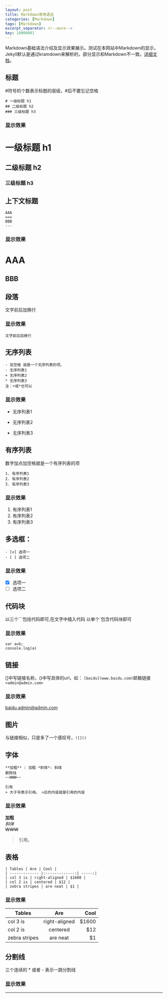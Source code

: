 ```yaml
---
layout: post
title: Markdown常用语法
categories: [Markdown]
tags: [Markdown]
excerpt_separator: <!--more-->
key: 10000001
---
```


Markdown基础语法介绍及显示效果展示。测试在本网站中Markdown的显示，Jekyll默认是通过kramdown来解析的，部分显示和Markdown不一致。<!--more-->[详细文档](https://daringfireball.net/projects/markdown/syntax#list)。

## 标题
#符号的个数表示标题的层级，#后不要忘记空格
```
# 一级标题 h1
## 二级标题 h2
### 三级标题 h3
```
### 显示效果
# 一级标题 h1
## 二级标题 h2
### 三级标题 h3  

## 上下文标题
```
AAA
===
BBB
---
```  

### 显示效果
AAA  
===  
BBB
---  

## 段落
文字前后加换行
### 显示效果
    文字前后加换行  

## 无序列表
```
- 加空格 就是一个无序列表的项。
- 无序列表1
+ 无序列表2
* 无序列表3
注：+或*也可以
```
### 显示效果
- 无序列表1
+ 无序列表2
* 无序列表3

## 有序列表
数字加点加空格就是一个有序列表的项
```
1. 有序列表1
2. 有序列表2
3. 有序列表3
```
### 显示效果
1. 有序列表1
2. 有序列表2
3. 有序列表3

## 多选框：
```
- [x] 选项一
- [ ] 选项二
```
### 显示效果
- [x] 选项一
- [ ] 选项二

## 代码块
以三个```包括代码即可,在文字中插入代码
以单个`包含代码块即可
### 显示效果
```
var a=b;
console.log(a)
```

## 链接
[]中写链接名称，()中写具体的url，如：
`[baidu](www.baidu.com)`邮箱链接`<admin@admin.com>`
### 显示效果
[baidu](www.baidu.com),<admin@admin.com>

## 图片
与链接相似，只是多了一个感叹号，`![]()`

## 字体
```
**加粗** : 加粗 *斜体*: 斜体
删除线
~~WWW~~

引用
> 大于号表示引用。 >后的内容就是引用的内容
```
### 显示效果
**加粗**  
*斜体*  
~~WWW~~  
> 引用。

## 表格
```
| Tables | Are | Cool |
| ------------- |:-------------:| -----:|
| col 3 is | right-aligned | $1600 |
| col 2 is | centered | $12 |
| zebra stripes | are neat | $1 |
```
### 显示效果

| Tables | Are | Cool |
| ------------- |:-------------:| -----:|
| col 3 is | right-aligned | $1600 |
| col 2 is | centered | $12 |
| zebra stripes | are neat | $1 |


## 分割线
三个连续的 * 或者 - 表示一跳分割线
### 显示效果
***
